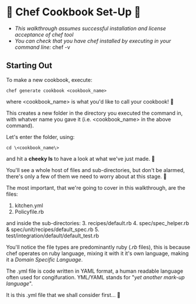 # :fork_and_knife: Chef Cookbook Set-Up :fork_and_knife:
- _This walkthrough assumes successful installation and license acceptance of chef tool_
- _You can check that you have chef installed by executing in your command line:_
      chef -v

## Starting Out
To make a new cookbook, execute:

    chef generate cookbook <cookbook_name>

where <cookbook_name> is what you'd like to call your cookbook! :tongue:   

This creates a new folder in the directory you executed the command in, with whatver name you gave it (i.e. \<cookbook_name\> in the above command).

Let's enter the folder, using:

    cd \<cookbook_name\>

and hit a **cheeky ls** to have a look at what we've just made. :spaghetti:

You'll see a whole host of files and sub-directories, but don't be alarmed, there's only a few of them we need to worry about at this stage. :poultry_leg:

The most important, that we're going to cover in this walkthrough, are the files:
1. kitchen.yml
2. Policyfile.rb

and inside the sub-directories:
3. recipes/default.rb
4. spec/spec_helper.rb & spec/unit/recipes/default_spec.rb
5. test/integration/default/default_test.rb

You'll notice the file types are predominantly ruby (_.rb_ files), this is because chef operates on ruby language, mixing it with it it's own language, making it a _Domain Specific Language_.

The .yml file is code written in YAML format, a human readable language often used for congifuration. YML/YAML stands for "_yet another mark-up language_".

It is this .yml file that we shall consider first... :curry:
